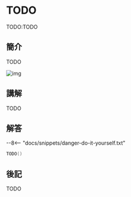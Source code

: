 # TODO

TODO:TODO

## 簡介

TODO

![img](https://imagedelivery.net/cdkaXPuFls5qlrh3GM4hfA/dbbe4e99-62a1-43cf-a663-0dd4ab87c300/public)

## 講解

TODO

## 解答

--8<-- "docs/snippets/danger-do-it-yourself.txt"

```swift linenums="1"
TODO()
```

## 後記

TODO
